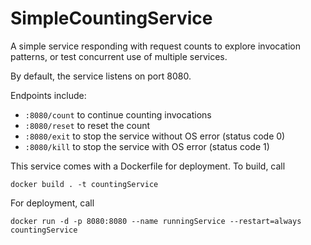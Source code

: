 # SimpleCountingService
A simple service responding with request counts to explore invocation patterns, or test concurrent use of multiple services.

By default, the service listens on port 8080.

Endpoints include:

* `:8080/count` to continue counting invocations
* `:8080/reset` to reset the count
* `:8080/exit` to stop the service without OS error (status code 0)
* `:8080/kill` to stop the service with OS error (status code 1)

This service comes with a Dockerfile for deployment. To build, call

`docker build . -t countingService`

For deployment, call

`docker run -d -p 8080:8080 --name runningService --restart=always countingService`

